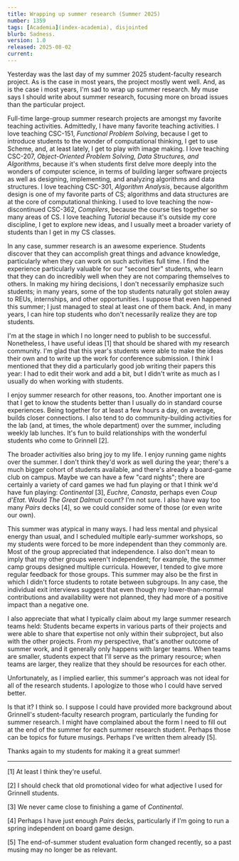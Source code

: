 ```yaml
---
title: Wrapping up summer research (Summer 2025)
number: 1359
tags: [Academia](index-academia), disjointed
blurb: Sadness.
version: 1.0
released: 2025-08-02
current: 
---
```

Yesterday was the last day of my summer 2025 student-faculty research project. As is the case in most years, the project mostly went well. And, as is the case i most years, I'm sad to wrap up summer research. My muse says I should write about summer research, focusing more on broad issues than the particular project.

Full-time large-group summer research projects are amongst my favorite teaching activities. Admittedly, I have many favorite teaching activities. I love teaching CSC-151, _Functional Problem Solving_, because I get to introduce students to the wonder of computational thinking, I get to use Scheme, and, at least lately, I get to play with image making. I love teaching CSC-207, _Object-Oriented Problem Solving, Data Structures, and Algorithms_, because it's when students first delve more deeply into the wonders of computer science, in terms of building larger software projects as well as designing, implementing, and analyzing algorithms and data structures. I love teaching CSC-301, _Algorithm Analysis_, because algorithm design is one of my favorite parts of CS; algorithms and data structures are at the core of computational thinking. I used to love teaching the now-discontinued CSC-362, _Compilers_, because the course ties together so many areas of CS. I love teaching _Tutorial_ because it's outside my core discipline, I get to explore new ideas, and I usually meet a broader variety of students than I get in my CS classes.

In any case, summer research is an awesome experience. Students discover that they can accomplish great things and advance knowledge, particularly when they can work on such activities full time. I find the experience particularly valuable for our "second tier" students, who learn that they can do incredibly well when they are not comparing themselves to others. In making my hiring decisions, I don't necessarily emphasize such students; in many years, some of the top students naturally got stolen away to REUs, internships, and other opportunities. I suppose that even happened this summer; I just managed to steal at least one of them back. And, in many years, I can hire top students who don't necessarily realize they are top students.

I'm at the stage in which I no longer need to publish to be successful. Nonetheless, I have useful ideas [1] that should be shared with my research community. I'm glad that this year's students were able to make the ideas their own and to write up the work for conference submission. I think I mentioned that they did a particularly good job writing their papers this year: I had to edit their work and add a bit, but I didn't write as much as I usually do when working with students.

I enjoy summer research for other reasons, too. Another important one is that I get to know the students better than I usually do in standard course experiences. Being together for at least a few hours a day, on average, builds closer connections. I also tend to do community-building activities for the lab (and, at times, the whole department) over the summer, including weekly lab lunches. It's fun to build relationships with the wonderful students who come to Grinnell [2].

The broader activities also bring joy to my life. I enjoy running game nights over the summer. I don't think they'd work as well during the year; there's a much bigger cohort of students available, and there's already a board-game club on campus. Maybe we can have a few "card nights"; there are certainly a variety of card games we had fun playing or that I think we'd have fun playing: _Continental_ [3], _Euchre_, _Canasta_, perhaps even _Coup d'Etat_. Would _The Great Dalmuti_ count? I'm not sure. I also have way too many _Pairs_ decks [4], so we could consider some of those (or even write our own).

This summer was atypical in many ways. I had less mental and physical energy than usual, and I scheduled multiple early-summer workshops, so my students were forced to be more independent than they commonly are. Most of the group appreciated that independence. I also don't mean to imply that my other groups weren't independent; for example, the summer camp groups designed multiple curricula. However, I tended to give more regular feedback for those groups. This summer may also be the first in which I didn't force students to rotate between subgroups. In any case, the individual exit interviews suggest that even though my lower-than-normal contributions and availability were not planned, they had more of a positive impact than a negative one.

I also appreciate that what I typically claim about my large summer research teams held: Students became experts in various parts of their projects and were able to share that expertise not only within their subproject, but also with the other projects. From my perspective, that's another outcome of summer work, and it generally only happens with larger teams. When teams are smaller, students expect that I'll serve as the primary resource; when teams are larger, they realize that they should be resources for each other.

Unfortunately, as I implied earlier, this summer's approach was not ideal for all of the research students. I apologize to those who I could have served better.

Is that it? I think so. I suppose I could have provided more background about Grinnell's student-faculty research program, particularly the funding for summer research. I might have complained about the form I need to fill out at the end of the summer for each summer research student. Perhaps those can be topics for future musings. Perhaps I've written them already [5].

Thanks again to my students for making it a great summer!

---

[1] At least I think they're useful.

[2] I should check that old promotional video for what adjective I used for Grinnell students.

[3] We never came close to finishing a game of _Continental_.

[4] Perhaps I have just enough _Pairs_ decks, particularly if I'm going to run a spring independent on board game design.

[5] The end-of-summer student evaluation form changed recently, so a past musing may no longer be as relevant. 
